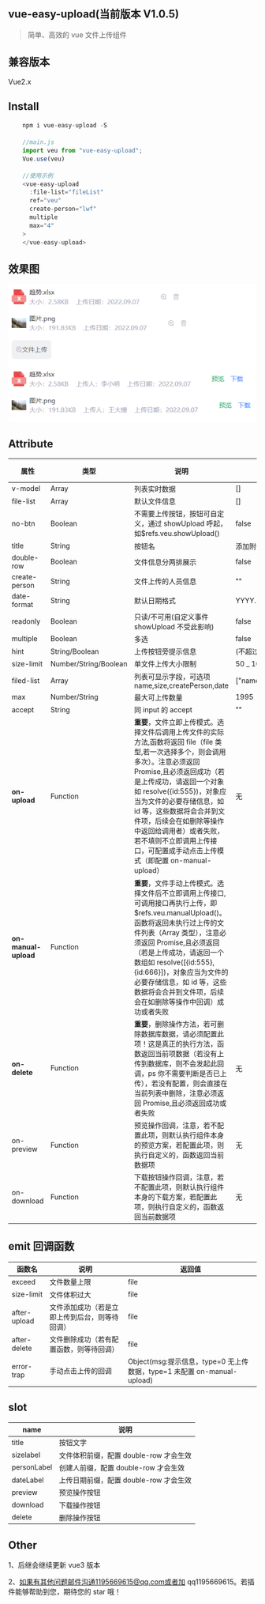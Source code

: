 ## vue-easy-upload(当前版本 V1.0.5)

> 简单、高效的 vue 文件上传组件

## 兼容版本

Vue2.x

## Install

```javascript
	npm i vue-easy-upload -S

	//main.js
	import veu from "vue-easy-upload";
	Vue.use(veu)

	//使用示例
	<vue-easy-upload
      :file-list="fileList"
      ref="veu"
      create-person="lwf"
      multiple
      max="4"
    >
    </vue-easy-upload>
```

## 效果图

![效果图](https://github.com/Liweifei/vue-easy-upload/blob/master/demo.jpg?raw=true)

## Attribute

| 属性                 | 类型                  | 说明                                                                                                                                                                                                                                                                                                                                                                                                           | 默认                                  | 是否必传 |
| -------------------- | --------------------- | -------------------------------------------------------------------------------------------------------------------------------------------------------------------------------------------------------------------------------------------------------------------------------------------------------------------------------------------------------------------------------------------------------------- | ------------------------------------- | -------- |
| v-model              | Array                 | 列表实时数据                                                                                                                                                                                                                                                                                                                                                                                                   | []                                    | false    |
| file-list            | Array                 | 默认文件信息                                                                                                                                                                                                                                                                                                                                                                                                   | []                                    | false    |
| no-btn               | Boolean               | 不需要上传按钮，按钮可自定义，通过 showUpload 呼起，如$refs.veu.showUpload()                                                                                                                                                                                                                                                                                                                                   | false                                 | false    |
| title                | String                | 按钮名                                                                                                                                                                                                                                                                                                                                                                                                         | 添加附件                              | false    |
| double-row           | Boolean               | 文件信息分两排展示                                                                                                                                                                                                                                                                                                                                                                                             | false                                 | false    |
| create-person        | String                | 文件上传的人员信息                                                                                                                                                                                                                                                                                                                                                                                             | ""                                    | false    |
| date-format          | String                | 默认日期格式                                                                                                                                                                                                                                                                                                                                                                                                   | YYYY.MM.DD                            | false    |
| readonly             | Boolean               | 只读/不可用(自定义事件 showUpload 不受此影响)                                                                                                                                                                                                                                                                                                                                                                  | false                                 | false    |
| multiple             | Boolean               | 多选                                                                                                                                                                                                                                                                                                                                                                                                           | false                                 | false    |
| hint                 | String/Boolean        | 上传按钮旁提示信息                                                                                                                                                                                                                                                                                                                                                                                             | (不超过 50M)                          | false    |
| size-limit           | Number/String/Boolean | 单文件上传大小限制                                                                                                                                                                                                                                                                                                                                                                                             | 50 _ 1024 _ 1024                      | false    |
| filed-list           | Array                 | 列表可显示字段，可选项 name,size,createPerson,date                                                                                                                                                                                                                                                                                                                                                             | ["name","size","createPerson","date"] | false    |
| max                  | Number/String         | 最大可上传数量                                                                                                                                                                                                                                                                                                                                                                                                 | 1995                                  | false    |
| accept               | String                | 同 input 的 accept                                                                                                                                                                                                                                                                                                                                                                                             | ""                                    | false    |
| **on-upload**        | Function              | **重要**，文件立即上传模式。选择文件后调用上传文件的实际方法,函数将返回 file（file 类型,若一次选择多个，则会调用多次）。注意必须返回 Promise,且必须返回成功（若是上传成功，请返回一个对象如 resolve({id:555})，对象应当为文件的必要存储信息，如 id 等，这些数据将会合并到文件项，后续会在如删除等操作中返回给调用者）或者失败，若不填则不立即调用上传接口，可配置成手动点击上传模式（即配置 on-manual-upload） | 无                                    | false    |
| **on-manual-upload** | Function              | **重要**，文件手动上传模式。选择文件后不立即调用上传接口,可调用接口再执行上传，即$refs.veu.manualUpload()。函数将返回未执行过上传的文件列表（Array 类型），注意必须返回 Promise,且必须返回（若是上传成功，请返回一个数组如 resolve([{id:555},{id:666}])，对象应当为文件的必要存储信息，如 id 等，这些数据将会合并到文件项，后续会在如删除等操作中回调）成功或者失败                                            |
| **on-delete**        | Function              | **重要**，删除操作方法，若可删除数据库数据，请必须配置此项！这是真正的执行方法，函数返回当前项数据（若没有上传到数据库，则不会发起此回调，ps 你不需要判断是否已上传），若没有配置，则会直接在当前列表中删除，注意必须返回 Promise,且必须返回成功或者失败                                                                                                                                                       | 无                                    | false    |
| on-preview           | Function              | 预览操作回调，注意，若不配置此项，则默认执行组件本身的预览方案，若配置此项，则执行自定义的，函数返回当前数据项                                                                                                                                                                                                                                                                                                 | 无                                    | false    |
| on-download          | Function              | 下载按钮操作回调，注意，若不配置此项，则默认执行组件本身的下载方案，若配置此项，则执行自定义的，函数返回当前数据项                                                                                                                                                                                                                                                                                             | 无                                    | false    |

## emit 回调函数

| 函数名       | 说明                                           | 返回值                                                                  |
| ------------ | ---------------------------------------------- | ----------------------------------------------------------------------- |
| exceed       | 文件数量上限                                   | file                                                                    |
| size-limit   | 文件体积过大                                   | file                                                                    |
| after-upload | 文件添加成功（若是立即上传到后台，则等待回调） | file                                                                    |
| after-delete | 文件删除成功（若有配置函数，则等待回调）       | file                                                                    |
| error-trap   | 手动点击上传的回调                             | Object(msg:提示信息，type=0 无上传数据，type=1 未配置 on-manual-upload) |

## slot

| name        | 说明                                   |
| ----------- | -------------------------------------- |
| title       | 按钮文字                               |
| sizelabel   | 文件体积前缀，配置 double-row 才会生效 |
| personLabel | 创建人前缀，配置 double-row 才会生效   |
| dateLabel   | 上传日期前缀，配置 double-row 才会生效 |
| preview     | 预览操作按钮                           |
| download    | 下载操作按钮                           |
| delete      | 删除操作按钮                           |

## Other

1、后继会继续更新 vue3 版本

2、如果有其他问题邮件沟通1195669615@qq.com或者加 qq1195669615。若插件能够帮助到您，期待您的 star 哦！
